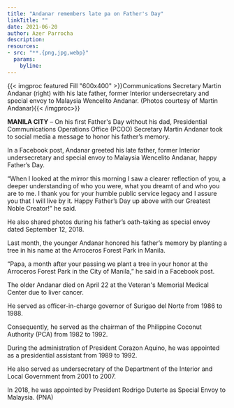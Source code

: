 ```yaml
---
title: "Andanar remembers late pa on Father's Day"
linkTitle: ""
date: 2021-06-20
author: Azer Parrocha
description:
resources:
- src: "**.{png,jpg,webp}"
  params:
    byline: 
---
```

{{< imgproc featured Fill "600x400" >}}Communications Secretary Martin Andanar (right) with his late father, former Interior undersecretary and special envoy to Malaysia Wencelito Andanar. (Photos courtesy of Martin Andanar){{< /imgproc>}}

**MANILA CITY** –  On his first Father's Day without his dad, Presidential Communications Operations Office (PCOO) Secretary Martin Andanar took to social media a message to honor his father’s memory.

In a Facebook post, Andanar greeted his late father, former Interior undersecretary and special envoy to Malaysia Wencelito Andanar, happy Father’s Day.

“When I looked at the mirror this morning I saw a clearer reflection of you, a deeper understanding of who you were, what you dreamt of and who you are to me. I thank you for your humble public service legacy and I assure you that I will live by it. Happy Father’s Day up above with our Greatest Noble Creator!” he said.

He also shared photos during his father’s oath-taking as special envoy dated September 12, 2018.

Last month, the younger Andanar honored his father’s memory by planting a tree in his name at the Arroceros Forest Park in Manila.

“Papa, a month after your passing we plant a tree in your honor at the Arroceros Forest Park in the City of Manila,” he said in a Facebook post.

The older Andanar died on April 22 at the Veteran's Memorial Medical Center due to liver cancer.

He served as officer-in-charge governor of Surigao del Norte from 1986 to 1988.

Consequently, he served as the chairman of the Philippine Coconut Authority (PCA) from 1982 to 1992.

During the administration of President Corazon Aquino, he was appointed as a presidential assistant from 1989 to 1992.

He also served as undersecretary of the Department of the Interior and Local Government from 2001 to 2007.

In 2018, he was appointed by President Rodrigo Duterte as Special Envoy to Malaysia. (PNA)